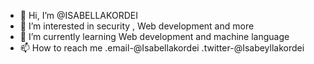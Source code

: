 - 👋 Hi, I’m @ISABELLAKORDEI
- 👀 I’m interested in security , Web development and more 
- 🌱 I’m currently learning Web development and machine language 
- 📫 How to reach me 
 .email-@Isabellakordei 
 .twitter-@Isabeyllakordei

<!---
ISABELLAKORDEI/ISABELLAKORDEI is a ✨ special ✨ repository because its `README.md` (this file) appears on your GitHub profile.
You can click the Preview link to take a look at your changes.
--->
